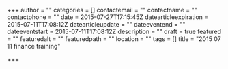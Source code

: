 +++
author = ""
categories = []
contactemail = ""
contactname = ""
contactphone = ""
date = 2015-07-27T17:15:45Z
datearticleexpiration = 2015-07-11T17:08:12Z
datearticleupdate = ""
dateeventend = ""
dateeventstart = 2015-07-11T17:08:12Z
description = ""
draft = true
featured = ""
featuredalt = ""
featuredpath = ""
location = ""
tags = []
title = "2015 07 11 finance training"

+++

